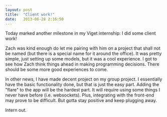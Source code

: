 ```yaml
---
layout: post
title:  "Client work!"
date:   2013-06-28 2:16:50
---
```


Today marked another milestone in my Viget internship: I did some client work!

Zach was kind enough do let me pairing with him on a project that shall not be named (but there is a special name 
for it around the office). It was pretty simple, just setting up some models, but it was a cool experience. I got 
to see how Zach think things ahead in making programming decisions. There should be some more good experiences to 
come.

In other news, I have made decent project on my group project. I essentially have the basic functionality done, but
that is just the easy part. Adding the "flare" to the app will be the hardest part. It will require using some 
things I never have before (i.e. websockets). Plus, integrating with the front-end may prove to be difficult. But 
gotta stay positive and keep plugging away.

Intern out.

